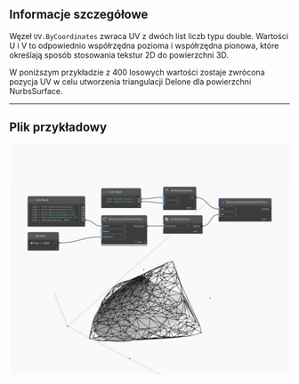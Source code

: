 ## Informacje szczegółowe
Węzeł `UV.ByCoordinates` zwraca UV z dwóch list liczb typu double. Wartości U i V to odpowiednio współrzędna pozioma i współrzędna pionowa, które określają sposób stosowania tekstur 2D do powierzchni 3D.

W poniższym przykładzie z 400 losowych wartości zostaje zwrócona pozycja UV w celu utworzenia triangulacji Delone dla powierzchni NurbsSurface.

___
## Plik przykładowy

![ByCoordinates](./Autodesk.DesignScript.Geometry.UV.ByCoordinates_img.jpg)

